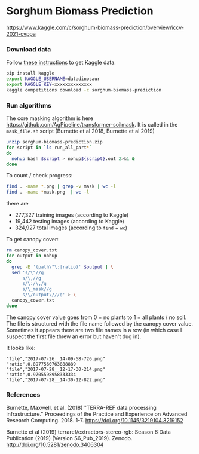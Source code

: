 # Sorghum Biomass Prediction


https://www.kaggle.com/c/sorghum-biomass-prediction/overview/iccv-2021-cvppa


### Download data

Follow [these instructions](https://github.com/Kaggle/kaggle-api#api-credentials) to get Kaggle data.

```sh
pip install kaggle
export KAGGLE_USERNAME=datadinosaur
export KAGGLE_KEY=xxxxxxxxxxxxxx
kaggle competitions download -c sorghum-biomass-prediction
```

### Run algorithms

The core masking algorithm is here https://github.com/AgPipeline/transformer-soilmask. It is called in the `mask_file.sh` script (Burnette et al 2018, Burnette et al 2019)


```sh
unzip sorghum-biomass-prediction.zip
for script in `ls run_all_part*`
do
  nohup bash $script > nohup${script}.out 2>&1 &
done
```

To count / check progress:

```sh
find . -name *.png | grep -v mask | wc -l
find . -name *mask.png  | wc -l
```


there are 
* 277,327 training images (according to Kaggle)
* 19,442 testing images (according to Kaggle)
* 324,927 total images (according to `find` + `wc`)

To get canopy cover:

```sh
rm canopy_cover.txt
for output in nohup
do
  grep -E '(path\"\:|ratio)' $output | \
  sed 's/\"//g
      s/\,//g
      s/\:/\,/g
      s/\_mask//g
      s/\/output\///g' > \
  canopy_cover.txt
done 
```

The canopy cover value goes from 0 = no plants to 1 = all plants / no soil. The file is structured with the file name followed by the canopy cover value. Sometimes it appears there are two file names in a row (in which case I suspect the first file threw an error but haven't dug in). 

It looks like:

```
"file","2017-07-26__14-09-58-726.png"
"ratio",0.8977560763888889
"file","2017-07-28__12-17-30-214.png"
"ratio",0.9705598958333334
"file","2017-07-28__14-30-12-822.png"
```

### References

Burnette, Maxwell, et al. (2018) "TERRA-REF data processing infrastructure." Proceedings of the Practice and Experience on Advanced Research Computing. 2018. 1-7. https://doi.org/10.1145/3219104.3219152

Burnette et al (2019) terraref/extractors-stereo-rgb: Season 6 Data Publication (2019) (Version S6_Pub_2019). Zenodo. http://doi.org/10.5281/zenodo.3406304


